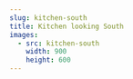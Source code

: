 ```yaml
---
slug: kitchen-south
title: Kitchen looking South
images:
  - src: kitchen-south
    width: 900
    height: 600
---
```

